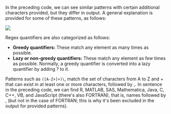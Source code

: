 
In the preceding code, we can see similar patterns with certain additional characters provided, but they differ in output. A general explanation is provided for some of these patterns, as follows:

![](https://github.com/fenago/katacoda-scenarios/raw/master/web-scraping-with-python/chapter-09/steps/5/1.JPG)

Regex quantifiers are also categorized as follows:

- **Greedy quantifiers:** These match any element as many times as possible. 
- **Lazy or non-greedy quantifiers:** These match any element as few times as possible. Normally, a greedy quantifier is converted into a lazy quantifier by adding ? to it.


Patterns such as `([A-Z+]+)\`, match the set of characters from A to Z and + that can exist in at least one or more characters, followed by ,. In sentence in the preceding code, we can find R, MATLAB, SAS, Mathematica, Java, C, C++, VB, and JavaScript (there's also FORTRAN), that is, names followed by , (but not in the case of FORTRAN; this is why it's been excluded in the output for provided patterns). 
